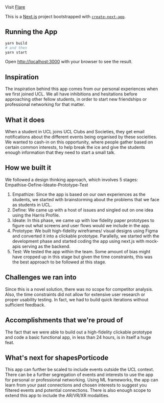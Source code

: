 Visit [Flare](https://shapes-porticode.vercel.app/)

This is a [Next.js](https://nextjs.org/) project bootstrapped with [`create-next-app`](https://github.com/vercel/next.js/tree/canary/packages/create-next-app).

## Running the App

```bash
yarn build
# and then
yarn start
```

Open [http://localhost:3000](http://localhost:3000) with your browser to see the result.

## Inspiration
The inspiration behind this app comes from our personal experiences when we first joined UCL. We all have inhibitions and hesitations before approaching other fellow students, in order to start new friendships or professional networking for that matter.

## What it does
When a student in UCL joins UCL Clubs and Societies, they get email notifications about the different events being organised by these socieities. We wanted to cash-in on this opportunity, where people gather based on certain common interests, to help break the ice and give the students enough information that they need to start a small talk.

## How we built it
We followed a design thinking approach, which involves 5 stages: Empathise-Define-Ideate-Prototype-Test
1. Empathize: Since the app is based on our own experiences as the students, we started with brainstorming about the problems that we face as students in UCL.
2. Define: We came up with a host of issues and singled out on one idea using the Harris Profile.
3. Ideate: In this phase, we came up with low fidelity paper prototypes to figure out what screens and user flows would we include in the app.
4. Prototype: We built high-fidelity wireframes/ visual designs using Figma and converted it into a clickable prototype. Parallelly, we started with the development phase and started coding the app using next.js with mock-apis serving as the backend.
5. Test: We tested the app within the team. Some amount of bias might have cropped up in this stage but given the time constraints, this was the best approach to be followed at this stage.

## Challenges we ran into
Since this is a novel solution, there was no scope for competitor analysis. Also, the time constraints did not allow for extensive user research or proper usability testing. In fact, we had to build quick iterations without sufficient feedback.

## Accomplishments that we're proud of
The fact that we were able to build out a high-fidelity clickable prototype and code a basic functional app, in less than 24 hours, is in itself a huge feat.

## What's next for shapesPorticode
This app can further be scaled to include events outside the UCL context. There can be a further segregation of events and interests to use the app for personal or professional networking. Using ML frameworks, the app can learn from your past connections and chosen interests to suggest you filtered events and potential connections. There is also enough scope to extend this app to include the AR/VR/XR modalities.
